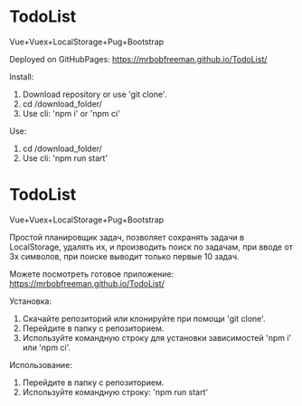 # TodoList

Vue+Vuex+LocalStorage+Pug+Bootstrap

Deployed on GitHubPages: https://mrbobfreeman.github.io/TodoList/

Install:

1. Download repository or use 'git clone'.
2. cd /download_folder/
3. Use cli: 'npm i' or 'npm ci'

Use:

1. cd /download_folder/
2. Use cli: 'npm run start'

# TodoList

Vue+Vuex+LocalStorage+Pug+Bootstrap

Простой планировщик задач, позволяет сохранять задачи в LocalStorage, удалять их, и производить поиск по задачам, при вводе от 3х символов, при поиске выводит только первые 10 задач.

Можете посмотреть готовое приложение: https://mrbobfreeman.github.io/TodoList/

Установка:

1. Скачайте репозиторий или клонируйте при помощи 'git clone'.
2. Перейдите в папку с репозиторием.
3. Используйте командную строку для установки зависимостей 'npm i' или 'npm ci'.

Использование:

1. Перейдите в папку с репозиторием.
2. Используйте командную строку: 'npm run start'
